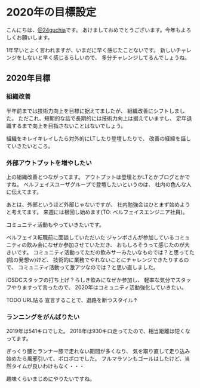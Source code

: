 # 2020年の目標設定

こんにちは、[@24guchia](https://twitter.com/24guchia)です。
あけましておめでとうございます。今年もよろしくお願いします。

1年早いとよく言われますが、いまだに早く感じたことないです。
新しいチャレンジをしないと早く感じるらしいので、
多分チャレンジしてるんでしょうね。

## 2020年目標

### 組織改善

半年前までは技術力向上を目標に据えてましたが、
組織改善にシフトしました。
ただこれ、短期的な話で長期的には技術力向上は据えていますし、
定年退職するまで向上を目指さないことはないでしょう。

組織をキレイキレイしたら対外的にLTしたり登壇したりで、
改善の経緯を話していきたいところ。

### 外部アウトプットを増やしたい

上の組織改善とつながってます。
アウトプットは登壇とかLTとかブログとかですね。
ベルフェイスユーザグループで登壇したいというのは、
社内の色んな人に伝えてます。

あとは、外部というほど外部じゃないですが、
社内勉強会はひとまず始めようと考えてます。
来週には根回し始めます(TO: ベルフェイスエンジニア社員)。

コミュニティ活動もやっていきたいです。

ベルフェイス転職前に面談していただいた
ジャンボさんが参加しているコミュニティの飲み会になぜか参加させていただき、
おもしろそうって感じたのが大きいです。
コミュニティ活動ってただの飲みサーみたいなものでは？と思ってた(陰の発想ｗ)けど、
技術的に業務でやれないことにチャレンジできたりするので、
コミュニティ活動って激アツなのでは？と思い直しました。

iOSDCスタッフの打ち上げ？らしき飲みになぜか参加し、
軽率な気分でスタッフやりますって言ったので、
2020年はコミュニティ活動強化していきたい。

TODO URL貼る
宣言することで、退路を断つスタイル↑

### ランニングをがんばりたい

2019年は541キロでした。
2018年は930キロ走ってたので、相当距離は短くなってます。

ぎっくり腰とランナー膝で走れない期間が多くなり、
気を取り直して走り込み始めたら風邪引いて、ボロボロでした。
フルマラソンもゴールはしたけど、当然タイムが良いわけもなく・・・

趣味くらいまじめにやりたいですね。
